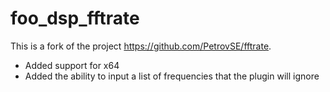 # foo_dsp_fftrate
This is a fork of the project https://github.com/PetrovSE/fftrate.

- Added support for x64
- Added the ability to input a list of frequencies that the plugin will ignore